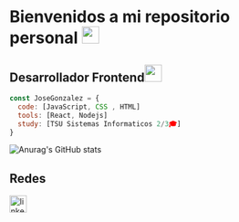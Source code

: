 <h1>Bienvenidos a mi repositorio personal  <img src="https://raw.githubusercontent.com/iampavangandhi/iampavangandhi/master/gifs/Hi.gif" width="30px"></h1>


<h2></a>Desarrollador Frontend<img src="https://media.giphy.com/media/WUlplcMpOCEmTGBtBW/giphy.gif" width="30"></h2>

````js
const JoseGonzalez = {
  code: [JavaScript, CSS , HTML]
  tools: [React, Nodejs]
  study: [TSU Sistemas Informaticos 2/3🎓]
}
````

![Anurag's GitHub stats](https://github-readme-stats.vercel.app/api?username=Gonzlezjg&show_icons=true&theme=radical)

<h2>Redes</h2>
<a href="https://www.linkedin.com/in/jose-puerta-719b07111/"><img src="https://www.vectorlogo.zone/logos/linkedin/linkedin-icon.svg" width="30px" alt="linkedin"></a>
